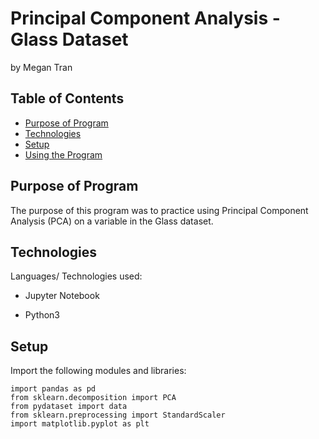 # Principal Component Analysis - Glass Dataset
by Megan Tran

## Table of Contents
* [Purpose of Program](#Purpose-of-program)
* [Technologies](#technologies)
* [Setup](#setup)
* [Using the Program](#Using-the-Program)

## Purpose of Program
The purpose of this program was to practice using Principal Component Analysis (PCA) on a variable in the Glass dataset.

## Technologies
Languages/ Technologies used:

* Jupyter Notebook

* Python3

## Setup

Import the following modules and libraries:

``` 
import pandas as pd
from sklearn.decomposition import PCA
from pydataset import data
from sklearn.preprocessing import StandardScaler
import matplotlib.pyplot as plt
``` 
